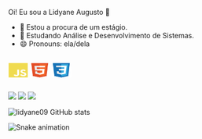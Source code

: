 Oi! Eu sou a Lidyane Augusto 🤗

- 🔭 Estou a procura de um estágio.
- 🌱 Estudando Análise e Desenvolvimento de Sistemas.
- 😄 Pronouns: ela/dela


<div style="display: inline_block"><br>
  <img align="center" alt="Lidy-Js" height="30" width="40" src="https://raw.githubusercontent.com/devicons/devicon/master/icons/javascript/javascript-plain.svg">
 
  <img align="center" alt="Lidy-HTML" height="30" width="40" src="https://raw.githubusercontent.com/devicons/devicon/master/icons/html5/html5-original.svg">
  <img align="center" alt="Lidy-CSS" height="30" width="40" src="https://raw.githubusercontent.com/devicons/devicon/master/icons/css3/css3-original.svg">
   
 
##

 
<div> 
  <a href="https://www.instagram.com/lidyaugust/" target="_blank"><img src="https://img.shields.io/badge/-Instagram-%23E4405F?style=for-the-badge&logo=instagram&logoColor=white" target="_blank"></a>
  <a href="https://www.linkedin.com/in/lidyane-augusto/" target="_blank"><img src="https://img.shields.io/badge/-LinkedIn-%230077B5?style=for-the-badge&logo=linkedin&logoColor=white" target="_blank"></a> 
    <a href = "mailto:lidyaugust123@gmail.com"><img src="https://img.shields.io/badge/-Gmail-%23333?style=for-the-badge&logo=gmail&logoColor=white" target="_blank"></a>
</div>
  

  ![lidyane09 GitHub stats](https://github-readme-stats.vercel.app/api?username=lidyane09&show_icons=true&theme=radical)
  
  ![Snake animation](https://github.com/lidyane09/lidyane09/blob/output/github-contribution-grid-snake.svg)


